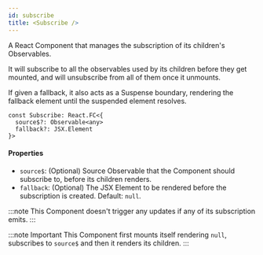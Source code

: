 ```yaml
---
id: subscribe
title: <Subscribe />
---
```


A React Component that manages the subscription of its children's Observables.

It will subscribe to all the observables used by its children before they get 
mounted, and will unsubscribe from all of them once it unmounts.

If given a fallback, it also acts as a Suspense boundary, rendering the fallback
element until the suspended element resolves.

```tsx
const Subscribe: React.FC<{
  source$?: Observable<any>
  fallback?: JSX.Element
}>
```

#### Properties

- `source$`: (Optional) Source Observable that the Component should subscribe to, before its children renders.
- `fallback`: (Optional) The JSX Element to be rendered before the
  subscription is created. Default: `null`.

:::note
This Component doesn't trigger any updates if any of its subscription emits.
:::

:::note Important
This Component first mounts itself rendering `null`, subscribes to `source$` and
then it renders its children.
:::
